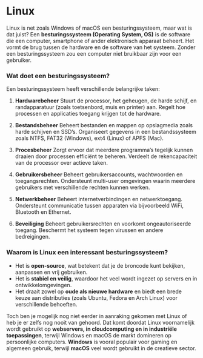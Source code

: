 # Linux

Linux is net zoals Windows of macOS een besturingssysteem, maar wat is dat juist? Een **besturingssysteem (Operating System, OS)** is de software die een computer, smartphone of ander elektronisch apparaat beheert. Het vormt de brug tussen de hardware en de software van het systeem. Zonder een besturingssysteem zou een computer niet bruikbaar zijn voor een gebruiker.

### Wat doet een besturingssysteem?
Een besturingssysteem heeft verschillende belangrijke taken:

1. **Hardwarebeheer**
Stuurt de processor, het geheugen, de harde schijf, en randapparatuur (zoals toetsenbord, muis en printer) aan.
Regelt hoe processen en applicaties toegang krijgen tot de hardware.

2. **Bestandsbeheer**
Beheert bestanden en mappen op opslagmedia zoals harde schijven en SSD’s.
Organiseert gegevens in een bestandssysteem zoals NTFS, FAT32 (Windows), ext4 (Linux) of APFS (Mac).

3. **Procesbeheer**
Zorgt ervoor dat meerdere programma’s tegelijk kunnen draaien door processen efficiënt te beheren.
Verdeelt de rekencapaciteit van de processor over actieve taken.

4. **Gebruikersbeheer**
Beheert gebruikersaccounts, wachtwoorden en toegangsrechten.
Ondersteunt multi-user omgevingen waarin meerdere gebruikers met verschillende rechten kunnen werken.

5. **Netwerkbeheer**
Beheert internetverbindingen en netwerktoegang.
Ondersteunt communicatie tussen apparaten via bijvoorbeeld WiFi, Bluetooth en Ethernet.

6. **Beveiliging**
Beheert gebruikersrechten en voorkomt ongeautoriseerde toegang.
Beschermt het systeem tegen virussen en andere bedreigingen.

### Waarom is Linux een interessant besturingssysteem?
- Het is **open-source**, wat betekent dat je de broncode kunt bekijken, aanpassen en vrij gebruiken.
- Het is **stabiel en veilig**, waardoor het veel wordt ingezet op servers en in ontwikkelomgevingen.
- Het draait zowel op **oude als nieuwe hardware** en biedt een brede keuze aan distributies (zoals Ubuntu, Fedora en Arch Linux) voor verschillende behoeften.

Toch ben je mogelijk nog niet eerder in aanraking gekomen met Linux of heb je er zelfs nog nooit van gehoord. Dat komt doordat Linux voornamelijk wordt gebruikt op **webservers, in cloudcomputing en in industriële toepassingen**, terwijl Windows en macOS de markt domineren op persoonlijke computers. **Windows** is vooral populair voor gaming en algemeen gebruik, terwijl **macOS** veel wordt gebruikt in de creatieve sector.